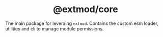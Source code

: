 <div align="center">
  <h1>@extmod/core</h1>
</div>

The main package for leveraing `extmod`. Contains the custom esm loader, utilities and cli to manage
module permissions.